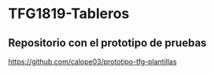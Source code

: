 # TFG1819-Tableros

## Repositorio con el prototipo de pruebas

https://github.com/calope03/prototipo-tfg-plantillas

